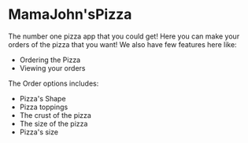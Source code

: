 # MamaJohn'sPizza

The number one pizza app that you could get! Here you can make your orders of the pizza that you want!
We also have few features here like:
- Ordering the Pizza
- Viewing your orders

The Order options includes:
- Pizza's Shape
- Pizza toppings
- The crust of the pizza
- The size of the pizza
- Pizza's size
